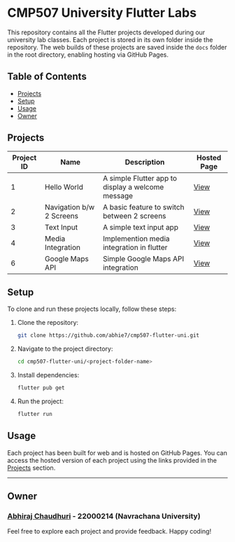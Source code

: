 # CMP507 University Flutter Labs

This repository contains all the Flutter projects developed during our university lab classes. Each project is stored in its own folder inside the repository. The web builds of these projects are saved inside the `docs` folder in the root directory, enabling hosting via GitHub Pages.

## Table of Contents

-   [Projects](#projects)
-   [Setup](#setup)
-   [Usage](#usage)
-   [Owner](#owner)

## Projects

| Project ID | Name                     | Description                                       | Hosted Page                                                           |
| ---------- | ------------------------ | ------------------------------------------------- | --------------------------------------------------------------------- |
| 1          | Hello World              | A simple Flutter app to display a welcome message | [View](https://abhie7.github.io/cmp507-flutter-uni/1_hello_world/)    |
| 2          | Navigation b/w 2 Screens | A basic feature to switch between 2 screens       | [View](https://abhie7.github.io/cmp507-flutter-uni/2_nav_bw_screens/) |
| 3          | Text Input               | A simple text input app                           | [View](https://abhie7.github.io/cmp507-flutter-uni/3_text_input/)     |
| 4          | Media Integration        | Implemention media integration in flutter         | [View](https://abhie7.github.io/cmp507-flutter-uni/4_media/)          |
| 6          | Google Maps API          | Simple Google Maps API integration                | [View](https://abhie7.github.io/cmp507-flutter-uni/6_google_maps/)    |

## Setup

To clone and run these projects locally, follow these steps:

1. Clone the repository:

    ```bash
    git clone https://github.com/abhie7/cmp507-flutter-uni.git
    ```

2. Navigate to the project directory:

    ```bash
    cd cmp507-flutter-uni/<project-folder-name>
    ```

3. Install dependencies:

    ```bash
    flutter pub get
    ```

4. Run the project:
    ```bash
    flutter run
    ```

## Usage

Each project has been built for web and is hosted on GitHub Pages. You can access the hosted version of each project using the links provided in the [Projects](#projects) section.

---

## Owner

### [Abhiraj Chaudhuri](https://github.com/abhie7) - 22000214 (Navrachana University)

Feel free to explore each project and provide feedback. Happy coding!
